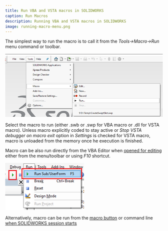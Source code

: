 ```yaml
---
title: Run VBA and VSTA macros in SOLIDWORKS
caption: Run Macros
description: Running VBA and VSTA macros in SOLIDWORKS
image: running-macro-menu.png
---
```

The simplest way to run the macro is to call it from the *Tools->Macro->Run* menu command or toolbar.

![Running macro from menu](running-macro-menu.png)

Select the macro to run (either .swb or .swp for VBA macro or .dll for VSTA macro). Unless macro explicitly coded to stay active or *Stop VSTA debugger on macro exit* option in *Settings* is checked for VSTA macro, macro is unloaded from the memory once he execution is finished.

Macro can be also run directly from the VBA Editor when [opened for editing](/docs/codestack/solidworks-api/getting-started/macros/edit/) either from the menu/toolbar or using *F10* shortcut.

![Running macro from VBA Editor](vba-editor-run-macro.png)

Alternatively, macro can be run from the [macro button](/docs/codestack/solidworks-api/getting-started/macros/macro-buttons/) or command line [when SOLIDWORKS session starts](/docs/codestack/solidworks-api/getting-started/macros/run-macro-on-solidworks-start/)


